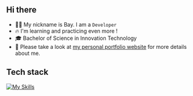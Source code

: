 ## Hi there
* 🧑🏻 My nickname is Bay. I am a `Developer`
* 🔥 I'm learning and practicing even more !
* 🎓 Bachelor of Science in Innovation Technology
* 📄 Please take a look at [my personal portfolio website](https://nattagrit-portfolio.netlify.app/) for more details about me.

## Tech stack
[![My Skills](https://skillicons.dev/icons?i=html,css,js,ts,react)](https://skillicons.dev)





